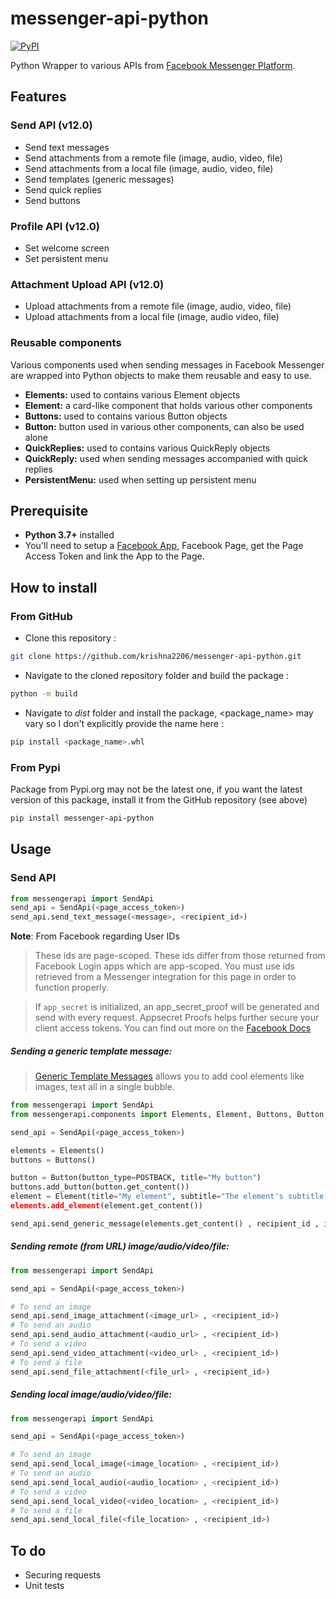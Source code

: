# messenger-api-python
[![PyPI](https://img.shields.io/pypi/v/messenger-api-python.svg?maxAge=2592000)](https://pypi.python.org/pypi/messenger-api-python)

Python Wrapper to various APIs from [Facebook Messenger Platform](https://developers.facebook.com/docs/messenger-platform).


## Features

### Send API (v12.0)
 - Send text messages
 - Send attachments from a remote file (image, audio, video, file)
 - Send attachments from a local file (image, audio, video, file)
 - Send templates (generic messages)
 - Send quick replies
 - Send buttons
### Profile API (v12.0)
- Set welcome screen
- Set persistent menu
### Attachment Upload API (v12.0)
- Upload attachments from a remote file (image, audio, video, file)
- Upload attachments from a local file (image, audio video, file)
### Reusable components
Various components used when sending messages in Facebook Messenger are wrapped into Python objects to make them reusable and easy to use.
- **Elements:** used to contains various Element objects
- **Element:** a card-like component that holds various other components
- **Buttons:** used to contains various Button objects
- **Button:** button used in various other components, can also be used alone
- **QuickReplies:** used to contains various QuickReply objects
- **QuickReply:** used when sending messages accompanied with quick replies
- **PersistentMenu:** used when setting up persistent menu

## Prerequisite
- **Python 3.7+** installed
- You'll need to setup a [Facebook App](https://developers.facebook.com/apps/), Facebook Page, get the Page Access Token and link the App to the Page.
## How to install
### From GitHub
- Clone this repository :
```bash
git clone https://github.com/krishna2206/messenger-api-python.git
```
- Navigate to the cloned repository folder and build the package :
```bash
python -m build
```
- Navigate to *dist* folder and install the package, <package_name> may vary so I don't explicitly provide the name here :
```bash
pip install <package_name>.whl
```
### From Pypi
Package from Pypi.org may not be the latest one, if you want the latest version of this package, install it from the GitHub repository (see above)
```bash
pip install messenger-api-python
```
## Usage
### Send API
```python
from messengerapi import SendApi
send_api = SendApi(<page_access_token>)
send_api.send_text_message(<message>, <recipient_id>)
```
**Note**: From Facebook regarding User IDs

> These ids are page-scoped. These ids differ from those returned from Facebook Login apps which are app-scoped. You must use ids retrieved from a Messenger integration for this page in order to function properly.

> If `app_secret` is initialized, an app_secret_proof will be generated and send with every request. Appsecret Proofs helps further secure your client access tokens. You can find out more on the [Facebook Docs](https://developers.facebook.com/docs/graph-api/securing-requests#appsecret_proof)

##### Sending a generic template message:

> [Generic Template Messages](https://developers.facebook.com/docs/messenger-platform/implementation#receive_message) allows you to add cool elements like images, text all in a single bubble.
```python
from messengerapi import SendApi
from messengerapi.components import Elements, Element, Buttons, Button, POSTBACK

send_api = SendApi(<page_access_token>)

elements = Elements()
buttons = Buttons()

button = Button(button_type=POSTBACK, title="My button")
buttons.add_button(button.get_content())
element = Element(title="My element", subtitle="The element's subtitle, image_url=<image_url>, buttons=buttons)
elements.add_element(element.get_content())

send_api.send_generic_message(elements.get_content() , recipient_id , image_aspect_ratio="horizontal")
```
##### Sending remote (from URL) image/audio/video/file:
```python
from messengerapi import SendApi

send_api = SendApi(<page_access_token>)

# To send an image
send_api.send_image_attachment(<image_url> , <recipient_id>)
# To send an audio
send_api.send_audio_attachment(<audio_url> , <recipient_id>)
# To send a video
send_api.send_video_attachment(<video_url> , <recipient_id>)
# To send a file
send_api.send_file_attachment(<file_url> , <recipient_id>)
```
##### Sending local image/audio/video/file:
```python
from messengerapi import SendApi

send_api = SendApi(<page_access_token>)

# To send an image
send_api.send_local_image(<image_location> , <recipient_id>)
# To send an audio
send_api.send_local_audio(<audio_location> , <recipient_id>)
# To send a video
send_api.send_local_video(<video_location> , <recipient_id>)
# To send a file
send_api.send_local_file(<file_location> , <recipient_id>)
```
## To do
- Securing requests
- Unit tests
